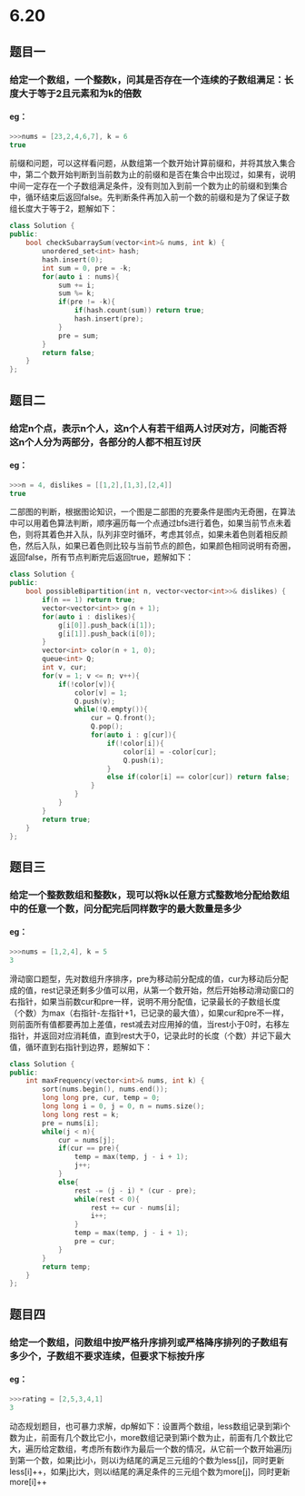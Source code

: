 # 6.20
## 题目一
### 给定一个数组，一个整数k，问其是否存在一个连续的子数组满足：长度大于等于2且元素和为k的倍数
#### eg：
```c++
>>>nums = [23,2,4,6,7], k = 6
true
```
前缀和问题，可以这样看问题，从数组第一个数开始计算前缀和，并将其放入集合中，第二个数开始判断到当前数为止的前缀和是否在集合中出现过，如果有，说明中间一定存在一个子数组满足条件，没有则加入到前一个数为止的前缀和到集合中，循环结束后返回false。先判断条件再加入前一个数的前缀和是为了保证子数组长度大于等于2，题解如下：
```c++
class Solution {
public:
    bool checkSubarraySum(vector<int>& nums, int k) {
        unordered_set<int> hash;
        hash.insert(0);
        int sum = 0, pre = -k;
        for(auto i : nums){
            sum += i;
            sum %= k;
            if(pre != -k){
                if(hash.count(sum)) return true;
                hash.insert(pre);
            }
            pre = sum;
        }
        return false;
    }
};
```
## 题目二
### 给定n个点，表示n个人，这n个人有若干组两人讨厌对方，问能否将这n个人分为两部分，各部分的人都不相互讨厌
#### eg：
```c++
>>>n = 4, dislikes = [[1,2],[1,3],[2,4]]
true
```
二部图的判断，根据图论知识，一个图是二部图的充要条件是图内无奇圈，在算法中可以用着色算法判断，顺序遍历每一个点通过bfs进行着色，如果当前节点未着色，则将其着色并入队，队列非空时循环，考虑其邻点，如果未着色则着相反颜色，然后入队，如果已着色则比较与当前节点的颜色，如果颜色相同说明有奇圈，返回false，所有节点判断完后返回true，题解如下：
```c++
class Solution {
public:
    bool possibleBipartition(int n, vector<vector<int>>& dislikes) {
        if(n == 1) return true;
        vector<vector<int>> g(n + 1);
        for(auto i : dislikes){
            g[i[0]].push_back(i[1]);
            g[i[1]].push_back(i[0]);
        }
        vector<int> color(n + 1, 0);
        queue<int> Q;
        int v, cur;
        for(v = 1; v <= n; v++){
            if(!color[v]){
                color[v] = 1;
                Q.push(v);
                while(!Q.empty()){
                    cur = Q.front();
                    Q.pop();
                    for(auto i : g[cur]){
                        if(!color[i]){
                            color[i] = -color[cur];
                            Q.push(i);
                        }
                        else if(color[i] == color[cur]) return false;
                    }
                }
            }
        }
        return true;
    }
};
```
## 题目三
### 给定一个整数数组和整数k，现可以将k以任意方式整数地分配给数组中的任意一个数，问分配完后同样数字的最大数量是多少
#### eg：
```c++
>>>nums = [1,2,4], k = 5
3
```
滑动窗口题型，先对数组升序排序，pre为移动前分配成的值，cur为移动后分配成的值，rest记录还剩多少值可以用，从第一个数开始，然后开始移动滑动窗口的右指针，如果当前数cur和pre一样，说明不用分配值，记录最长的子数组长度（个数）为max（右指针-左指针+1，已记录的最大值），如果cur和pre不一样，则前面所有值都要再加上差值，rest减去对应用掉的值，当rest小于0时，右移左指针，并返回对应消耗值，直到rest大于0，记录此时的长度（个数）并记下最大值，循环直到右指针到边界，题解如下：
```c++
class Solution {
public:
    int maxFrequency(vector<int>& nums, int k) {
        sort(nums.begin(), nums.end());
        long long pre, cur, temp = 0;
        long long i = 0, j = 0, n = nums.size();
        long long rest = k;
        pre = nums[i];
        while(j < n){
            cur = nums[j];
            if(cur == pre){
                temp = max(temp, j - i + 1);
                j++;
            }
            else{
                rest -= (j - i) * (cur - pre);
                while(rest < 0){
                    rest += cur - nums[i];
                    i++;
                }
                temp = max(temp, j - i + 1);
                pre = cur;
            }
        }
        return temp;
    }
};
```
## 题目四
### 给定一个数组，问数组中按严格升序排列或严格降序排列的子数组有多少个，子数组不要求连续，但要求下标按升序
#### eg：
```c++
>>>rating = [2,5,3,4,1]
3
```
动态规划题目，也可暴力求解，dp解如下：设置两个数组，less数组记录到第i个数为止，前面有几个数比它小，more数组记录到第i个数为止，前面有几个数比它大，遍历给定数组，考虑所有数i作为最后一个数的情况，从它前一个数开始遍历j到第一个数，如果j比i小，则以i为结尾的满足三元组的个数为less[j]，同时更新less[i]++，如果j比i大，则以i结尾的满足条件的三元组个数为more[j]，同时更新more[i]++
<!--stackedit_data:
eyJoaXN0b3J5IjpbMTA3ODM1Njk5OCwtMTA1NjkyNDgyOSwtMT
YxODA3MTA0MywtMTg3NzAyNjg5OF19
-->